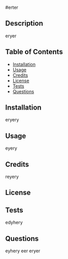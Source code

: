 #erter



## Description

eryer

## Table of Contents

- [Installation](#installation)
- [Usage](#usage)
- [Credits](#credits)
- [License](#license)
- [Tests](#tests)
- [Questions](#questions)

## Installation

eryery

## Usage

eyery

## Credits

reyery

## License



## Tests

edyhery

## Questions

eyhery
eer
eryer
